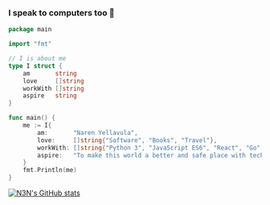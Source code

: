 ### I speak to computers too 👋

```go
package main

import "fmt"

// I is about me
type I struct {
	am       string
	love     []string
	workWith []string
	aspire   string
}

func main() {
	me := I{
		am:       "Naren Yellavula",
		love:     []string{"Software", "Books", "Travel"},
		workWith: []string{"Python 3", "JavaScript ES6", "React", "Go", "AWS"},
		aspire:   "To make this world a better and safe place with technology",
	}
	fmt.Println(me)
}

```

[![N3N's GitHub stats](https://github-readme-stats.vercel.app/api?username=narenaryan)](https://github.com/anuraghazra/github-readme-stats)
